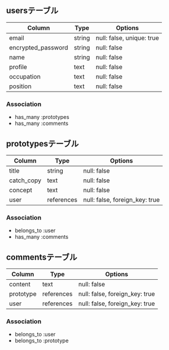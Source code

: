 ## usersテーブル
| Column             | Type     | Options                   |
|--------------------|----------|---------------------------|
| email              | string   | null: false, unique: true |
| encrypted_password | string   | null: false               |
| name               | string   | null: false               |
| profile            | text     | null: false               |
| occupation         | text     | null: false               |
| position           | text     | null: false               |

### Association
- has_many :prototypes
- has_many :comments


## prototypesテーブル
| Column     | Type       | Options                         |
|------------|------------|---------------------------------|
| title      | string     | null: false                     |
| catch_copy | text       | null: false                     |
| concept    | text       | null: false                     |
| user       | references | null: false, foreign_key: true  |

### Association
- belongs_to :user
- has_many :comments


## commentsテーブル
| Column     | Type       | Options                         |
|------------|------------|---------------------------------|
| content    | text       | null: false                     |
| prototype  | references | null: false, foreign_key: true  |
| user       | references | null: false, foreign_key: true  |

### Association
- belongs_to :user
- belongs_to :prototype